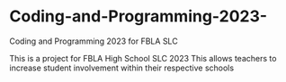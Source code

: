 # Coding-and-Programming-2023-
Coding and Programming 2023 for FBLA SLC

This is a project for FBLA High School SLC 2023
This allows teachers to increase student involvement within their respective schools
